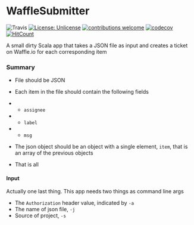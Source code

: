 # WaffleSubmitter
![Travis](https://travis-ci.org/sguzman/WaffleSubmitter.svg?branch=master)
[![License: Unlicense](https://img.shields.io/badge/license-Unlicense-blue.svg)](http://unlicense.org/)
[![contributions welcome](https://img.shields.io/badge/contributions-welcome-brightgreen.svg?style=flat)](https://github.com/dwyl/esta/issues)
[![codecov](https://codecov.io/gh/sguzman/WaffleSubmitter/branch/master/graph/badge.svg)](https://codecov.io/gh/sguzman/WaffleSubmitter)
[![HitCount](http://hits.dwyl.io/sguzman/WaffleSubmitter.svg)](http://hits.dwyl.io/sguzman/WaffleSubmitter)


A small dirty Scala app that takes a JSON file as input and creates a ticket on Waffle.io for each corresponding item

### Summary
- File should be JSON
- Each item in the file should contain the following fields
- - `assignee`
- - `label`
- - `msg`

- The json object should be an object with a single element, `item`, that is an array of the previous objects

- That is all


#### Input
Actually one last thing. This app needs two things as command line args
- The `Authorization` header value, indicated by `-a`
- The name of json file, `-j`
- Source of project, `-s`